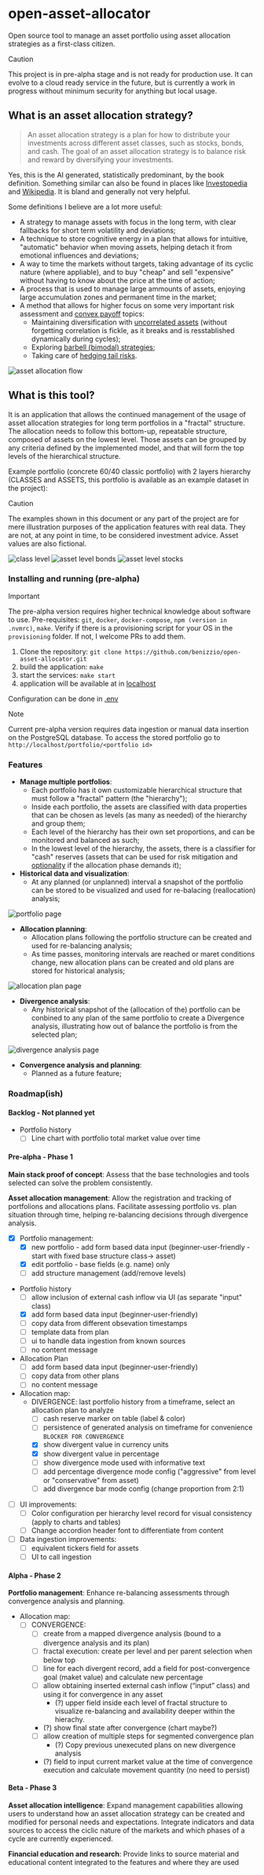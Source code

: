 # open-asset-allocator

Open source tool to manage an asset portfolio using asset allocation strategies as a first-class citizen.

> [!CAUTION]
> This project is in pre-alpha stage and is not ready for production use. It can evolve to a cloud ready service in the
> future, but is currently a work in progress without minimum security for anything but local usage.

## What is an asset allocation strategy?

> An asset allocation strategy is a plan for how to distribute your investments across different asset classes, such as
> stocks, bonds, and cash. The goal of an asset allocation strategy is to balance risk and reward by diversifying your
> investments.

Yes, this is the AI generated, statistically predominant, by the book definition. Something similar can also be found in
places like [Investopedia](https://www.investopedia.com/terms/a/assetallocation.asp)
and [Wikipedia](https://en.wikipedia.org/wiki/Asset_allocation).
It is bland and generally not very helpful.

Some definitions I believe are a lot more useful:

- A strategy to manage assets with focus in the long term, with clear fallbacks for short term volatility and
  deviations;
- A technique to store cognitive energy in a plan that allows for intuitive, "automatic" behavior when moving assets,
  helping detach it from emotional influences and deviations;
- A way to time the markets without targets, taking advantage of its cyclic nature (where appliable), and to buy "cheap"
  and sell "expensive" without having to know about the price at the time of action;
- A process that is used to manage large ammounts of assets, enjoying large accumulation zones and permanent time in the
  market;
- A method that allows for higher focus on some very important risk assessment
  and [convex payoff](https://youtu.be/ovEPIQR65hc) topics:
    - Maintaining diversification with
      [uncorrelated assets](https://www.investopedia.com/articles/financial-theory/09/uncorrelated-assets-diversification.asp)
      (without forgetting correlation is fickle, as it breaks and is resstablished dynamically during cycles);
    - Exploring
      [barbell (bimodal) strategies](https://www.investopedia.com/articles/investing/013114/barbell-investment-strategy.asp);
    - Taking care of [hedging tail risks](https://youtu.be/o3Qno1rT-nw).

![asset allocation flow](/docs/images/asset-allocation-flow.png)

## What is this tool?

It is an application that allows the continued management of the usage of asset allocation strategies for long term
portfolios in a "fractal" structure. The allocation needs to follow this bottom-up, repeatable structure, composed of
assets on the lowest level.
Those assets can be grouped by any criteria defined by the implemented model, and that will form the top levels of the
hierarchical structure.

Example portfolio (concrete 60/40 classic portfolio) with 2 layers hierarchy (CLASSES and ASSETS, this portfolio is
available as an example dataset in the project):

> [!CAUTION]
> The examples shown in this document or any part of the project are for mere illustration purposes of the application
> features with real data. They are not, at any point in time, to be considered investment advice. Asset values are also
> fictional.

![class level](/docs/images/example-portfolio-classes.png)
![asset level bonds](/docs/images/example-portfolio-bonds.png)
![asset level stocks](/docs/images/example-portfolio-stocks.png)

### Installing and running (pre-alpha)

> [!IMPORTANT]
> The pre-alpha version requires higher technical knowledge about software to use.
> Pre-requisites: `git`, `docker`, `docker-compose`, `npm (version in .nvmrc)`, `make`.
> Verify if there is a provisioning script for your OS in the `provisioning` folder. If not, I welcome PRs to add them.

1. Clone the repository: `git clone https://github.com/benizzio/open-asset-allocator.git`
2. build the application: `make`
3. start the services: `make start`
4. application will be available at in [localhost](http://localhost)

Configuration can be done in [.env](src/main/docker/.env)

> [!NOTE]
> Current pre-alpha version requires data ingestion or manual data insertion on the PostgreSQL database.
> To access the stored portfolio go to `http://localhost/portfolio/<portfolio id>`

### Features

- **Manage multiple portfolios**:
    - Each portfolio has it own customizable hierarchical structure that must follow a "fractal" pattern
      (the "hierarchy");
    - Inside each portfolio, the assets are classified with data properties that can be chosen as levels (as many as
      needed) of the hierarchy and group them;
    - Each level of the hierarchy has their own set proportions, and can be monitored and balanced as such;
    - In the lowest level of the hierarchy, the assets, there is a classifier for "cash" reserves (assets that can be
      used for risk mitigation
      and [optionality](https://medium.com/@hannes.rollin/antifragile-system-design-1-optionality-17b60fa0842d) if the
      allocation phase demands it);
- **Historical data and visualization**:
    - At any planned (or unplanned) interval a snapshot of the portfolio can be stored to be visualized and used for
      re-balacing (reallocation) analysis;

![portfolio page](/docs/images/portfolio-page.png)

- **Allocation planning**:
    - Allocation plans following the portfolio structure can be created and used for re-balancing analysis;
    - As time passes, monitoring intervals are reached or maret conditions change, new allocation plans can be created
      and old plans are stored for
      historical analysis;

![allocation plan page](/docs/images/allocation-plan-page.png)

- **Divergence analysis**:
    - Any historical snapshot of the (allocation of the) portfolio can be conbined to any plan of the same portfolio to
      create a Divergence analysis, illustrating how out of balance the portfolio is from the selected plan;

![divergence analysis page](/docs/images/divergence-analysis-page.png)

- **Convergence analysis and planning**:
    - Planned as a future feature;

### Roadmap(ish)

#### Backlog - Not planned yet

- Portfolio history
    - [ ] Line chart with portfolio total market value over time

#### Pre-alpha - Phase 1

**Main stack proof of concept**: Assess that the base technologies and tools selected can solve the problem
consistently.

**Asset allocation management**: Allow the registration and tracking of portfolions and allocations plans. Facilitate
assessing portfolio vs. plan situation through time, helping re-balancing decisions through divergence analysis.

- [x] Portfolio management:
    - [x] new portfolio - add form based data input (beginner-user-friendly - start with fixed base structure class->
      asset)
    - [x] edit portfolio - base fields (e.g. name) only
    - [ ] add structure management (add/remove levels)
- Portfolio history
    - [ ] allow inclusion of external cash inflow via UI (as separate "input" class)
    - [x] add form based data input (beginner-user-friendly)
    - [ ] copy data from different obsevation timestamps
    - [ ] template data from plan
    - [ ] ui to handle data ingestion from known sources
    - [ ] no content message
- Allocation Plan
    - [ ] add form based data input (beginner-user-friendly)
    - [ ] copy data from other plans
    - [ ] no content message
- Allocation map:
    - DIVERGENCE: last portfolio history from a timeframe, select an allocation plan to analyze
        - [ ] cash reserve marker on table (label & color)
        - [ ] persistence of generated analysis on timeframe for convenience `BLOCKER FOR CONVERGENCE`
        - [x] show divergent value in currency units
        - [x] show divergent value in percentage
        - [ ] show divergence mode used with informative text
        - [ ] add percentage divergence mode config ("aggressive" from level or "conservative" from asset)
        - [ ] add divergence bar mode config (change proportion from 2:1)
- [ ] UI improvements:
    - [ ] Color configuration per hierarchy level record for visual consistency (apply to charts and tables)
    - [ ] Change accordion header font to differentiate from content
- [ ] Data ingestion improvements:
    - [ ] equivalent tickers field for assets
    - [ ] UI to call ingestion

#### Alpha - Phase 2

**Portfolio management**: Enhance re-balancing assessments through convergence analysis and planning.

- Allocation map:
    - [ ] CONVERGENCE:
        - [ ] create from a mapped divergence analysis (bound to a divergence analysis and its plan)
        - [ ] fractal execution: create per level and per parent selection when below top
        - [ ] line for each divergent record, add a field for post-convergence goal (maket value) and calculate new
          percentage
        - [ ] allow obtaining inserted external cash inflow (“input” class) and using it for convergence in any asset
            - (?) upper field inside each level of fractal structure to visualize re-balancing and availability deeper
              within the hierachy.
        - (?) show final state after convergence (chart maybe?)
        - [ ] allow creation of multiple steps for segmented convergence plan
            - (?) Copy previous unexecuted plans on new divergence analysis
        - (?) field to input current market value at the time of convergence execution and calculate movement quantity
          (no need to persist)

#### Beta - Phase 3

**Asset allocation intelligence**: Expand management capabilities allowing users to understand how an asset allocation
strategy can be created and modified for personal needs and expectations. Integrate indicators and data sources to
access the ciclic nature of the markets and which phases of a cycle are currently experienced.

**Financial education and research**: Provide links to source material and educational content integrated to the
features and where they are used